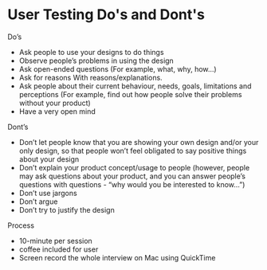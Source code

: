 # User Testing Do's and Dont's

Do’s
- Ask people to use your designs to do things
- Observe people’s problems in using the design
- Ask open-ended questions (For example, what, why, how…)
- Ask for reasons With reasons/explanations.
- Ask people about their current behaviour, needs, goals, limitations and perceptions (For example, find out how people solve their problems without your product)
- Have a very open mind

Dont’s
- Don’t let people know that you are showing your own design and/or your only design, so that people won’t feel obligated to say positive things about your design
- Don’t explain your product concept/usage to people (however, people may ask questions about your product, and you can answer people’s questions with questions - “why would you be interested to know…”)
- Don’t use jargons
- Don’t argue
- Don’t try to justify the design

Process
- 10-minute per session
- coffee included for user
- Screen record the whole interview on Mac using QuickTime
